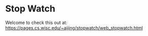 # Stop Watch  
Welcome to check this out at: https://pages.cs.wisc.edu/~aijing/stopwatch/web_stopwatch.html

